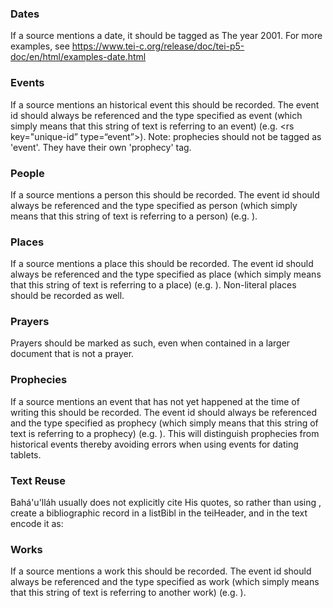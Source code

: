 ### Dates

If a source mentions a date, it should be tagged as <date when="2001">The year 2001</date>. For more examples, see https://www.tei-c.org/release/doc/tei-p5-doc/en/html/examples-date.html

### Events

If a source mentions an historical event this should be recorded. The event id should always be referenced and the type specified as event (which simply means that this string of text is referring to an event) (e.g. <rs key="unique-id” type=“event”></rs>). Note: prophecies should not be tagged as 'event'. They have their own 'prophecy' tag.

### People

If a source mentions a person this should be recorded. The event id should always be referenced and the type specified as person (which simply means that this string of text is referring to a person) (e.g. <rs key="unique-id" type=“person”></rs>).

### Places

If a source mentions a place this should be recorded. The event id should always be referenced and the type specified as place (which simply means that this string of text is referring to a place) (e.g. <rs rkey="unique-id" type=“place”></rs>). Non-literal places should be recorded as well. 

### Prayers

Prayers should be marked as such, even when contained in a larger document that is not a prayer.

### Prophecies

If a source mentions an event that has not yet happened at the time of writing this should be recorded. The event id should always be referenced and the type specified as prophecy (which simply means that this string of text is referring to a prophecy) (e.g. <rs key="unique-id" type=“prophecy”></rs>). This will distinguish prophecies from historical events thereby avoiding errors when using events for dating tablets.

### Text Reuse

Bahá'u'lláh usually does not explicitly cite His quotes, so rather than using <cit>, create a bibliographic record in a listBibl in the teiHeader, and in the text encode it as: 
<quote source="#bibl-123"><!-- quoted text --></quote>


### Works

If a source mentions a work this should be recorded. The event id should always be referenced and the type specified as work (which simply means that this string of text is referring to another work) (e.g. <rs key="unique-id" type=“work”></rs>).


